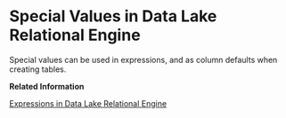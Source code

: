 <!-- loioa506ddee84f210158450cf0eaa071698 -->

# Special Values in Data Lake Relational Engine

Special values can be used in expressions, and as column defaults when creating tables.

**Related Information**  


[Expressions in Data Lake Relational Engine](expressions-in-data-lake-relational-engine-a4ee102.md "Expressions are formed from different kinds of elements, such as constants, column names, SQL operators, and subqueries.")

